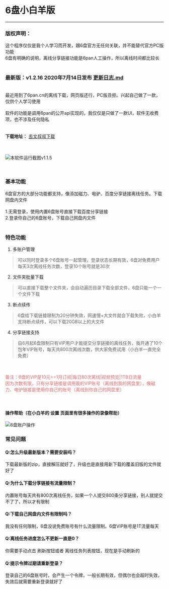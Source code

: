 # 6盘小白羊版
----

### 版权声明：
  
这个程序仅仅是我个人学习而开发，跟6盘官方无任何关联，并不能替代官方PC版功能<br/>
6盘有明确的说明，离线分享链接功能是6pan人工操作，所以离线时间都比较长<br/>
<br/>

### 最新版：v1.2.16 2020年7月14日发布  [更新日志.md](更新日志.md)
<br/>
最近用到了6pan.cn的离线下载，网页版还行，PC版丑拒。兴起自己做了一款，仅供个人学习使用<br/><br/>
软件的功能是调用6pan的公开api实现的，我仅仅是只做了一款UI，软件无收费项，也不涉及任何隐私<br/><br/><br/>
<strong>下载地址：</strong>
<a href="https://ws28.cn/f/308wr944bc7" target="_blank">去文叔叔下载</a>
<br/><br/><br/>

![本软件运行截图v1.1.5](https://s1.ax1x.com/2020/07/07/UkNDeO.gif)

<br/>


### 基本功能

6盘官方的大部分功能都支持，像添加磁力、电驴、百度分享链接离线任务。下载网盘内文件<br/><br/>
1.无需登录，使用内置6盘账号直接下载百度分享链接<br/>
2.登录你自己的6盘账号，下载自己网盘内文件<br/><br/>

### 特色功能
  
1. 多账户管理
> 可以同时登录多个6盘账号一起管理，登录状态长期有效，6盘对免费用户每天3次离线任务次数，登录10个账号就是30次
  
2. 文件夹批量下载
> 可以直接下载整个文件夹，会自动遍历目录下载全部文件，6盘只能一个一个文件下载
  
3. 断点续传
> 6盘给下载链接限制为20分钟失效，网速慢+大文件就会下载失败，小白羊支持断点续传，可以下载20GB以上的大文件
  
4. 分享链接支持
> 自6月起6盘限制只有VIP用户才能提交分享链接的离线任务，我开通了10个包年VIP账号，每天共800次离线次数，供大家免费试用（小白羊一直完全免费）


<br/><br/>
<span style="color:#d96b73">备注：6盘的VIP是10元==1月订阅|每日80次离线|视频预览|1TB日流量</span><br/>
<span style="color:#d96b73">      因为次数有限，只有分享链接是调用我的VIP账号（离线到我的网盘里），像磁力、电驴链接是使用你自己的账号（离线到你自己的网盘里）</span>
<br/><br/><br/>
#### 操作帮助（在小白羊的 设置  页面里有很多操作的录像帮助）

![6盘账户操作](https://s1.ax1x.com/2020/07/14/UN6S7F.png)

### 常见问题
#### Q:怎么升级最新版本？需要安装吗？
下载最新版的zip，直接解压就好了，升级也是直接用新下载的覆盖旧版的文件就好了

#### Q:为什么下载分享链接有流量限制？
内置账号每天共有800次离线任务，如果一个人提交800条分享链接，别人就提交不了了，所以才有限制

#### Q:下载自己网盘内文件有限制吗？
我没有任何限制，6盘没说免费账号有什么流量限制。6盘VIP账号是1T流量每天

#### Q:离线任务进度怎么不更新一直是0？
你需要手动点击 刷新按钮或者 离线任务列表按钮，现在是手动刷新的

#### Q:提示令牌过期请重新登录？
登录自己的6盘账号时，会产生一个令牌，一般长期有效，但偶尔也会超时失效，失效后就需要重新登录就好了



